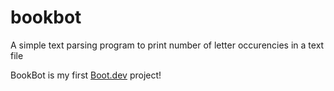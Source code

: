 # bookbot
A simple text parsing program to print number of letter occurencies in a text file

BookBot is my first [Boot.dev](https://www.boot.dev) project!
